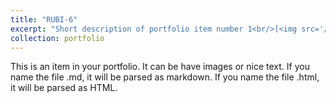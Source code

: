 ```yaml
---
title: "RUBI-6"
excerpt: "Short description of portfolio item number 1<br/>[<img src='/images/rubi_project.png'>](www.rubi.ucsd.edu)"
collection: portfolio
---
```


This is an item in your portfolio. It can be have images or nice text. If you name the file .md, it will be parsed as markdown. If you name the file .html, it will be parsed as HTML. 
